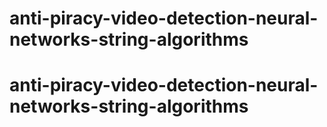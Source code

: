 # anti-piracy-video-detection-neural-networks-string-algorithms
# anti-piracy-video-detection-neural-networks-string-algorithms
